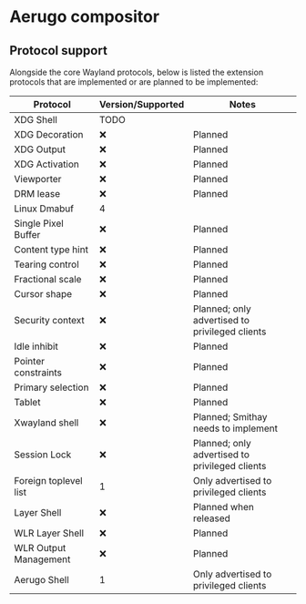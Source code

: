 # Aerugo compositor

## Protocol support

Alongside the core Wayland protocols, below is listed the extension protocols that are implemented or are
planned to be implemented:

<!-- Sort in the following order:
- xdg
- wp
- xwayland
- ext
- wlr
- others
-->

| Protocol                | Version/Supported | Notes   |
|-------------------------|-------------------|---------|
| XDG Shell               | TODO              |         | <!-- xdg -->
| XDG Decoration          | ❌                 | Planned |
| XDG Output              | ❌                 | Planned |
| XDG Activation          | ❌                 | Planned |
| Viewporter              | ❌                 | Planned | <!-- wp -->
| DRM lease               | ❌                 | Planned |
| Linux Dmabuf            | 4                 |         |
| Single Pixel Buffer     | ❌                 | Planned |
| Content type hint       | ❌                 | Planned |
| Tearing control         | ❌                 | Planned |
| Fractional scale        | ❌                 | Planned |
| Cursor shape            | ❌                 | Planned |
| Security context        | ❌                 | Planned; only advertised to privileged clients |
| Idle inhibit            | ❌                 | Planned |
| Pointer constraints     | ❌                 | Planned |
| Primary selection       | ❌                 | Planned |
| Tablet                  | ❌                 | Planned |
| Xwayland shell          | ❌                 | Planned; Smithay needs to implement | <!-- xwayland -->
| Session Lock            | ❌                 | Planned; only advertised to privileged clients | <!-- ext -->
| Foreign toplevel list   | 1                 | Only advertised to privileged clients |
| Layer Shell             | ❌                 | Planned when released |
| WLR Layer Shell         | ❌                 | Planned | <!-- wlr -->
| WLR Output Management   | ❌                 | Planned |
| Aerugo Shell            | 1                 | Only advertised to privileged clients | <!-- others -->  
